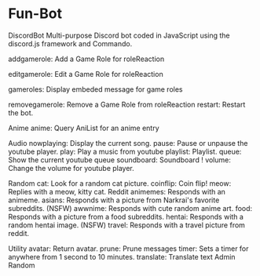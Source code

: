 # Fun-Bot
DiscordBot
Multi-purpose Discord bot coded in JavaScript using the discord.js framework and Commando.




addgamerole: Add a Game Role for roleReaction

editgamerole: Edit a Game Role for roleReaction

gameroles: Display embeded message for game roles

removegamerole: Remove a Game Role from roleReaction
restart: Restart the bot.

Anime
anime: Query AniList for an anime entry

Audio
nowplaying: Display the current song.
pause: Pause or unpause the youtube player.
play: Play a music from youtube
playlist: Playlist.
queue: Show the current youtube queue
soundboard: Soundboard !
volume: Change the volume for youtube player.

Random
cat: Look for a random cat picture.
coinflip: Coin flip!
meow: Replies with a meow, kitty cat.
Reddit
animemes: Responds with an animeme.
asians: Responds with a picture from Narkrai's favorite subreddits. (NSFW)
awwnime: Responds with cute random anime art.
food: Responds with a picture from a food subreddits.
hentai: Responds with a random hentai image. (NSFW)
travel: Responds with a travel picture from reddit.

Utility
avatar: Return avatar.
prune: Prune messages
timer: Sets a timer for anywhere from 1 second to 10 minutes.
translate: Translate text
Admin
Random
